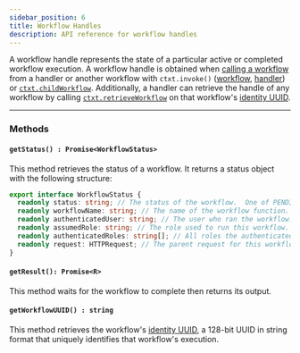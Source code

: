 ```yaml
---
sidebar_position: 6
title: Workflow Handles
description: API reference for workflow handles
---
```


A workflow handle represents the state of a particular active or completed workflow execution.
A workflow handle is obtained when [calling a workflow](../tutorials/workflow-tutorial#asynchronous-workflows) from a handler or another workflow with `ctxt.invoke()` ([workflow](./contexts#workflowctxtinvoketargetclass), [handler](./contexts#handlerctxtinvoketargetclass-workflowuuid)) or [`ctxt.childWorkflow`](./contexts#workflowctxtchildworkflowwf-args).
Additionally, a handler can retrieve the handle of any workflow by calling [`ctxt.retrieveWorkflow`](./contexts#handlerctxtretrieveworkflowworkflowuuid) on that workflow's [identity UUID](../tutorials/workflow-tutorial#workflow-identity).

---

### Methods

#### `getStatus() : Promise<WorkflowStatus>`

This method retrieves the status of a workflow.
It returns a status object with the following structure:

```typescript
export interface WorkflowStatus {
  readonly status: string; // The status of the workflow.  One of PENDING, SUCCESS, or ERROR.
  readonly workflowName: string; // The name of the workflow function.
  readonly authenticatedUser: string; // The user who ran the workflow. Empty string if not set.
  readonly assumedRole: string; // The role used to run this workflow.  Empty string if authorization is not required.
  readonly authenticatedRoles: string[]; // All roles the authenticated user has, if any.
  readonly request: HTTPRequest; // The parent request for this workflow, if any.
}

```

#### `getResult(): Promise<R>`

This method waits for the workflow to complete then returns its output.

#### `getWorkflowUUID() : string`

This method retrieves the workflow's [identity UUID](../tutorials/workflow-tutorial#workflow-identity), a 128-bit UUID in string format that uniquely identifies that workflow's execution.
